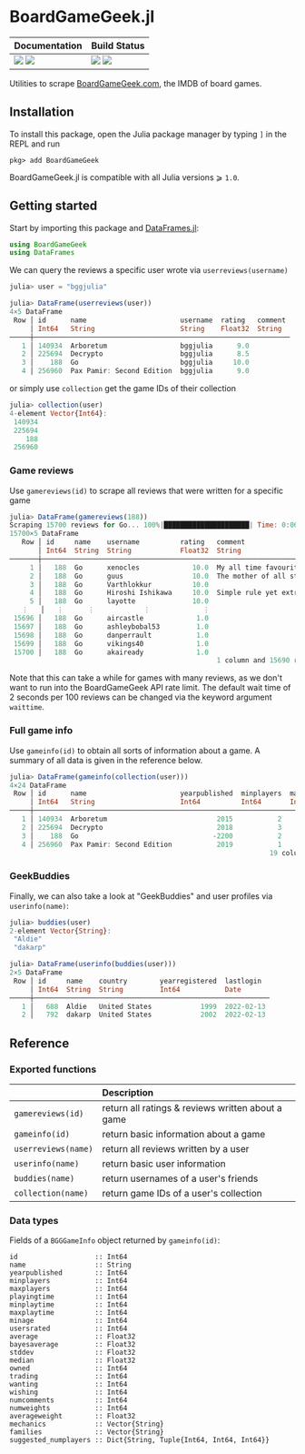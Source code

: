 # BoardGameGeek.jl

| **Documentation**                                                     | **Build Status**                                      |
|:----------------------------------------------------------------------|:------------------------------------------------------|
| [![][docs-stab-img]][docs-stab-url] [![][docs-dev-img]][docs-dev-url] | [![][ci-img]][ci-url] [![][codecov-img]][codecov-url] |

Utilities to scrape [BoardGameGeek.com](https://boardgamegeek.com), the IMDB of board games.

## Installation
To install this package, open the Julia package manager by typing `]` in the REPL and run 
```julia-repl
pkg> add BoardGameGeek
```
BoardGameGeek.jl is compatible with all Julia versions ⩾ `1.0`.

## Getting started
Start by importing this package and [DataFrames.jl](https://github.com/JuliaData/DataFrames.jl):
```julia
using BoardGameGeek
using DataFrames
```

We can query the reviews a specific user wrote via `userreviews(username)`
```julia
julia> user = "bggjulia"

julia> DataFrame(userreviews(user))
4×5 DataFrame
 Row │ id      name                       username  rating   comment 
     │ Int64   String                     String    Float32  String  
─────┼───────────────────────────────────────────────────────────────
   1 │ 140934  Arboretum                  bggjulia      9.0
   2 │ 225694  Decrypto                   bggjulia      8.5
   3 │    188  Go                         bggjulia     10.0
   4 │ 256960  Pax Pamir: Second Edition  bggjulia      9.0
```

or simply use `collection` get the game IDs of their collection
```julia
julia> collection(user)
4-element Vector{Int64}:
 140934
 225694
    188
 256960
```

### Game reviews
Use `gamereviews(id)` to scrape all reviews that were written for a specific game
```julia
julia> DataFrame(gamereviews(188))
Scraping 15700 reviews for Go... 100%|█████████████████████| Time: 0:06:31
15700×5 DataFrame
   Row │ id     name    username          rating   comment                       ⋯
       │ Int64  String  String            Float32  String                        ⋯
───────┼──────────────────────────────────────────────────────────────────────────
     1 │   188  Go      xenocles             10.0  My all time favourite 'classi ⋯
     2 │   188  Go      guus                 10.0  The mother of all strategy ga
     3 │   188  Go      Varthlokkur          10.0
     4 │   188  Go      Hiroshi Ishikawa     10.0  Simple rule yet extremely dee
     5 │   188  Go      layotte              10.0                                ⋯
   ⋮   │   ⋮      ⋮            ⋮             ⋮                     ⋮             ⋱
 15696 │   188  Go      aircastle             1.0
 15697 │   188  Go      ashleybobal53         1.0
 15698 │   188  Go      danperrault           1.0
 15699 │   188  Go      vikings40             1.0                                ⋯
 15700 │   188  Go      akaiready             1.0
                                                   1 column and 15690 rows omitted
```
Note that this can take a while for games with many reviews, as we don't want to run into the BoardGameGeek API rate limit. 
The default wait time of 2 seconds per 100 reviews can be changed via the keyword argument `waittime`.



### Full game info
Use `gameinfo(id)` to obtain all sorts of information about a game. 
A summary of all data is given in the reference below.
```julia
julia> DataFrame(gameinfo(collection(user)))
4×24 DataFrame
 Row │ id      name                       yearpublished  minplayers  maxplayers  ⋯
     │ Int64   String                     Int64          Int64       Int64       ⋯
─────┼────────────────────────────────────────────────────────────────────────────
   1 │ 140934  Arboretum                           2015           2           4  ⋯
   2 │ 225694  Decrypto                            2018           3           8
   3 │    188  Go                                 -2200           2           2
   4 │ 256960  Pax Pamir: Second Edition           2019           1           5
                                                                19 columns omitted
```

### GeekBuddies
Finally, we can also take a look at "GeekBuddies" and user profiles via `userinfo(name)`: 
```julia
julia> buddies(user)
2-element Vector{String}:
 "Aldie"
 "dakarp"

julia> DataFrame(userinfo(buddies(user)))
2×5 DataFrame
 Row │ id     name    country        yearregistered  lastlogin  
     │ Int64  String  String         Int64           Date       
─────┼──────────────────────────────────────────────────────────
   1 │   688  Aldie   United States            1999  2022-02-13
   2 │   792  dakarp  United States            2002  2022-02-13
```

## Reference
### Exported functions
|                       | Description                                       |
|:----------------------|:--------------------------------------------------|
| `gamereviews(id)`     | return all ratings & reviews written about a game |
| `gameinfo(id)`        | return basic information about a game             |
| `userreviews(name)`   | return all reviews written by a user              |
| `userinfo(name)`      | return basic user information                     |
| `buddies(name)`       | return usernames of a user's friends              |
| `collection(name)`    | return game IDs of a user's collection            | 

### Data types
Fields of a `BGGGameInfo` object returned by `gameinfo(id)`:
```
id                   :: Int64
name                 :: String
yearpublished        :: Int64
minplayers           :: Int64
maxplayers           :: Int64
playingtime          :: Int64
minplaytime          :: Int64
maxplaytime          :: Int64
minage               :: Int64
usersrated           :: Int64
average              :: Float32
bayesaverage         :: Float32
stddev               :: Float32
median               :: Float32
owned                :: Int64
trading              :: Int64
wanting              :: Int64
wishing              :: Int64
numcomments          :: Int64
numweights           :: Int64
averageweight        :: Float32
mechanics            :: Vector{String}
families             :: Vector{String}
suggested_numplayers :: Dict{String, Tuple{Int64, Int64, Int64}}
```

[docs-stab-img]: https://img.shields.io/badge/docs-stable-blue.svg
[docs-stab-url]: https://adrhill.github.io/BoardGameGeek.jl/stable

[docs-dev-img]: https://img.shields.io/badge/docs-main-blue.svg
[docs-dev-url]: https://adrhill.github.io/BoardGameGeek.jl/dev

[ci-img]: https://github.com/adrhill/BoardGameGeek.jl/workflows/CI/badge.svg
[ci-url]: https://github.com/adrhill/BoardGameGeek.jl/actions

[codecov-img]: https://codecov.io/gh/adrhill/BoardGameGeek.jl/branch/master/graph/badge.svg
[codecov-url]: https://codecov.io/gh/adrhill/BoardGameGeek.jl
